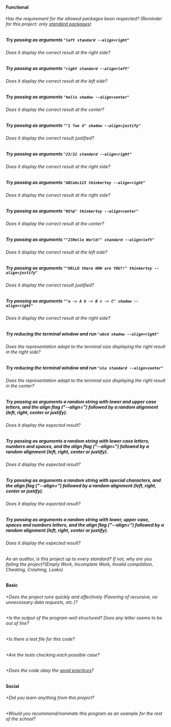#### Functional

###### Has the requirement for the allowed packages been respected? (Reminder for this project: only [standard packages](https://golang.org/pkg/))

##### Try passing as arguments `"left standard --align=right"`

###### Does it display the correct result at the right side?

##### Try passing as arguments `"right standard --align=left"`

###### Does it display the correct result at the left side?

##### Try passing as arguments `"hello shadow --align=center"`

###### Does it display the correct result at the center?

##### Try passing as arguments `""1 Two 4" shadow --align=justify"`

###### Does it display the correct result justified?

##### Try passing as arguments `"23/32 standard --align=right"`

###### Does it display the correct result at the right side?

##### Try passing as arguments `"ABCabc123 thinkertoy --align=right"`

###### Does it display the correct result at the right side?

##### Try passing as arguments `"#$%&" thinkertoy --align=center"`

###### Does it display the correct result at the center?

##### Try passing as arguments `""23Hello World!" standard --align=left"`

###### Does it display the correct result at the left side?

##### Try passing as arguments `""HELLO there HOW are YOU?!" thinkertoy --align=justify"`

###### Does it display the correct result justified?

##### Try passing as arguments `""a -> A b -> B c -> C" shadow --align=right"`

###### Does it display the correct result at the right side?

##### Try reducing the terminal window and run `"abcd shadow --align=right"`

###### Does the representation adapt to the terminal size displaying the right result in the right side?

##### Try reducing the terminal window and run `"ola standard --align=center"`

###### Does the representation adapt to the terminal size displaying the right result in the center?

##### Try passing as arguments a random string with lower and upper case letters, and the align flag ("--align=") followed by a random alignment (left, right, center or justify).

###### Does it display the expected result?

##### Try passing as arguments a random string with lower case letters, numbers and spaces, and the align flag ("--align=") followed by a random alignment (left, right, center or justify).

###### Does it display the expected result?

##### Try passing as arguments a random string with special characters, and the align flag ("--align=") followed by a random alignment (left, right, center or justify).

###### Does it display the expected result?

##### Try passing as arguments a random string with lower, upper case, spaces and numbers letters, and the align flag ("--align=") followed by a random alignment (left, right, center or justify).

###### Does it display the expected result?

###### As an auditor, is this project up to every standard? If not, why are you failing the project?(Empty Work, Incomplete Work, Invalid compilation, Cheating, Crashing, Leaks)

#### Basic

###### +Does the project runs quickly and effectively (Favoring of recursive, no unnecessary data requests, etc.)?

###### +Is the output of the program well structured? Does any letter seems to be out of line?

###### +Is there a test file for this code?

###### +Are the tests checking each possible case?

###### +Does the code obey the [good practices](../../good-practices/README.md)?

#### Social

###### +Did you learn anything from this project?

###### +Would you recommend/nominate this program as an example for the rest of the school?
